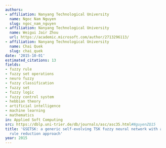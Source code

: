 ```yaml
---
authors:
- affiliation: Nanyang Technological University
  name: Ngoc Nam Nguyen
  slug: ngoc_nam_nguyen
- affiliation: Nanyang Technological University
  name: Weigui Jair Zhou
  url: https://academic.microsoft.com/author/2713296113/
- affiliation: Nanyang Technological University
  name: Chai Quek
  slug: chai_quek
date: '2015-10-01'
estimated_citations: 13
fields:
- fuzzy rule
- fuzzy set operations
- neuro fuzzy
- fuzzy classification
- fuzzy set
- fuzzy logic
- fuzzy control system
- hebbian theory
- artificial intelligence
- machine learning
- mathematics
in: Applied Soft Computing
src: https://dblp.uni-trier.de/db/journals/asc/asc35.html#NguyenZQ15
title: 'GSETSK: a generic self-evolving TSK fuzzy neural network with a novel Hebbian-based
  rule reduction approach'
year: 2015
---
```

